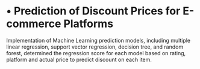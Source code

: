# •	Prediction of Discount Prices for E-commerce Platforms
Implementation of Machine Learning prediction models, 
including multiple linear regression, support vector regression, 
decision tree, and random forest, determined the regression score for each model based on 
rating, platform and actual price to predict discount on each item.
